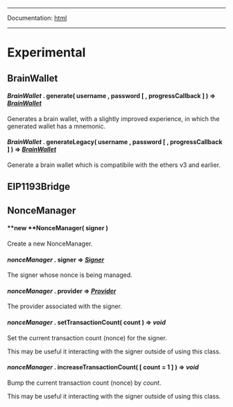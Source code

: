 -----

Documentation: [html](https://docs.ethers.io/)

-----

Experimental
============

BrainWallet
-----------

#### *BrainWallet* . **generate**( username , password [ , progressCallback ] ) => *[BrainWallet](/v5/api/experimental/#experimental-brainwallet)*

Generates a brain wallet, with a slightly improved experience, in which the generated wallet has a mnemonic.


#### *BrainWallet* . **generateLegacy**( username , password [ , progressCallback ] ) => *[BrainWallet](/v5/api/experimental/#experimental-brainwallet)*

Generate a brain wallet which is compatibile with the ethers v3 and earlier.


EIP1193Bridge
-------------

NonceManager
------------

#### **new ****NonceManager**( signer )

Create a new NonceManager.


#### *nonceManager* . **signer** => *[Signer](/v5/api/signer/#Signer)*

The signer whose nonce is being managed.


#### *nonceManager* . **provider** => *[Provider](/v5/api/providers/provider/)*

The provider associated with the signer.


#### *nonceManager* . **setTransactionCount**( count ) => *void*

Set the current transaction count (nonce) for the signer.

This may be useful it interacting with the signer outside of using this class.


#### *nonceManager* . **increaseTransactionCount**( [ count = 1 ] ) => *void*

Bump the current transaction count (nonce) by *count*.

This may be useful it interacting with the signer outside of using this class.


